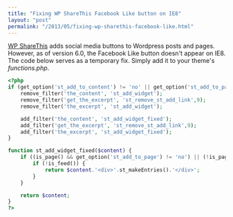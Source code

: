 ```yaml
---
title: "Fixing WP ShareThis Facebook Like button on IE8"
layout: "post"
permalink: "/2013/05/fixing-wp-sharethis-facebook-like.html"
---
```


[WP ShareThis](http://wordpress.org/plugins/share-this/) adds social media buttons to Wordpress posts and pages. However, as of version 6.0, the Facebook Like button doesn't appear on IE8. The code below serves as a temporary fix. Simply add it to your theme's _functions.php_.

```php
<?php
if (get_option('st_add_to_content') != 'no' || get_option('st_add_to_page') != 'no') {
	remove_filter('the_content', 'st_add_widget');
	remove_filter('get_the_excerpt', 'st_remove_st_add_link',9);
	remove_filter('the_excerpt', 'st_add_widget');

	add_filter('the_content', 'st_add_widget_fixed');
	add_filter('get_the_excerpt', 'st_remove_st_add_link',9);
	add_filter('the_excerpt', 'st_add_widget_fixed');
}

function st_add_widget_fixed($content) {
	if ((is_page() && get_option('st_add_to_page') != 'no') || (!is_page() && get_option('st_add_to_content') != 'no')) {
		if (!is_feed()) {
			return $content.'<div>'.st_makeEntries().'</div>';
		}
	}

	return $content;
}
?>
```